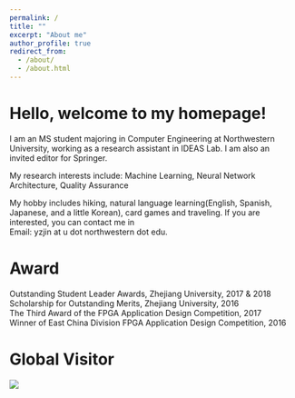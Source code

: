 ```yaml
---
permalink: /
title: ""
excerpt: "About me"
author_profile: true
redirect_from:
  - /about/
  - /about.html
---
```


Hello, welcome to my homepage!
======
I am an MS student majoring in Computer Engineering at Northwestern University, working as a research assistant in IDEAS Lab. I am also an invited editor for Springer.

My research interests include: Machine Learning, Neural Network Architecture, Quality Assurance

My hobby includes hiking, natural language learning(English, Spanish, Japanese, and a little Korean), card games and traveling. If you are interested, you can contact me in  
Email: yzjin at u dot northwestern dot edu.

Award
======
Outstanding Student Leader Awards, Zhejiang University, 2017 & 2018  
Scholarship for Outstanding Merits, Zhejiang University, 2016  
The Third Award of the FPGA Application Design Competition, 2017  
Winner of East China Division FPGA Application Design Competition, 2016  

Global Visitor
======

<a href="https://clustrmaps.com/site/1bh5b"  title="Visit tracker"><img src="//www.clustrmaps.com/map_v2.png?d=PMdgG1ndfGcn3xMms6C73KIJOVFI3awa66USOxL7suM&cl=ffffff" /></a>
